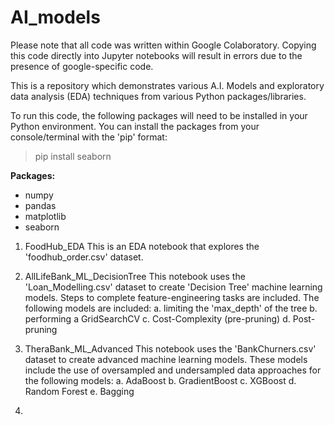 # AI_models
Please note that all code was written within Google Colaboratory. Copying this code directly into 
Jupyter notebooks will result in errors due to the presence of google-specific code.

This is a repository which demonstrates various A.I. Models and exploratory data analysis (EDA) 
techniques from various Python packages/libraries.

To run this code, the following packages will need to be installed in your Python environment. You can 
install the packages from your console/terminal with the 'pip' format:
> pip install seaborn
>
**Packages:**
* numpy
* pandas
* matplotlib
* seaborn

1. FoodHub_EDA
   This is an EDA notebook that explores the 'foodhub_order.csv' dataset.

2. AllLifeBank_ML_DecisionTree
   This notebook uses the 'Loan_Modelling.csv' dataset to create 'Decision Tree' machine learning models.
   Steps to complete feature-engineering tasks are included. The following models are included:
   a. limiting the 'max_depth' of the tree
   b. performing a GridSearchCV
   c. Cost-Complexity (pre-pruning)
   d. Post-pruning

3. TheraBank_ML_Advanced
   This notebook uses the 'BankChurners.csv' dataset to create advanced machine learning models. These models include the use of
   oversampled and undersampled data approaches for the following models:
   a. AdaBoost
   b. GradientBoost
   c. XGBoost
   d. Random Forest
   e. Bagging

4. 
   

   
    
